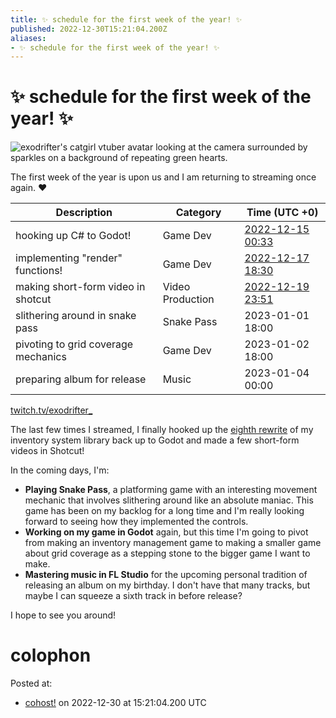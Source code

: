 ```yaml
---
title: ✨ schedule for the first week of the year! ✨
published: 2022-12-30T15:21:04.200Z
aliases:
- ✨ schedule for the first week of the year! ✨
---
```


# ✨ schedule for the first week of the year! ✨

![exodrifter's catgirl vtuber avatar looking at the camera surrounded by sparkles on a background of repeating green hearts.](20221230-image.png)

The first week of the year is upon us and I am returning to streaming once again. ❤️

|Description|Category|Time (UTC +0)|
|---|---|---|
|hooking up C# to Godot!|Game Dev|[2022-12-15 00:33](https://vods.exodrifter.space/2022/12/15/0033)|
|implementing "render" functions!|Game Dev|[2022-12-17 18:30](https://vods.exodrifter.space/2022/12/17/1830)|
|making short-form video in shotcut|Video Production|[2022-12-19 23:51](https://vods.exodrifter.space/2022/12/19/2351)|
|slithering around in snake pass|Snake Pass|2023-01-01 18:00|
|pivoting to grid coverage mechanics|Game Dev|2023-01-02 18:00|
|preparing album for release|Music|2023-01-04 00:00|

[twitch.tv/exodrifter_](https://twitch.tv/exodrifter_)

The last few times I streamed, I finally hooked up the [eighth rewrite](https://youtube.com/watch?v=gz-ACunh_Fo) of my inventory system library back up to Godot and made a few short-form videos in Shotcut!

In the coming days, I'm:

- **Playing Snake Pass**, a platforming game with an interesting movement mechanic that involves slithering around like an absolute maniac. This game has been on my backlog for a long time and I'm really looking forward to seeing how they implemented the controls.
- **Working on my game in Godot** again, but this time I'm going to pivot from making an inventory management game to making a smaller game about grid coverage as a stepping stone to the bigger game I want to make.
- **Mastering music in FL Studio** for the upcoming personal tradition of releasing an album on my birthday. I don't have that many tracks, but maybe I can squeeze a sixth track in before release?

I hope to see you around!

# colophon

Posted at:
- [cohost!](https://cohost.org/exodrifter/post/746251-schedule-for-the-f) on 2022-12-30 at 15:21:04.200 UTC
